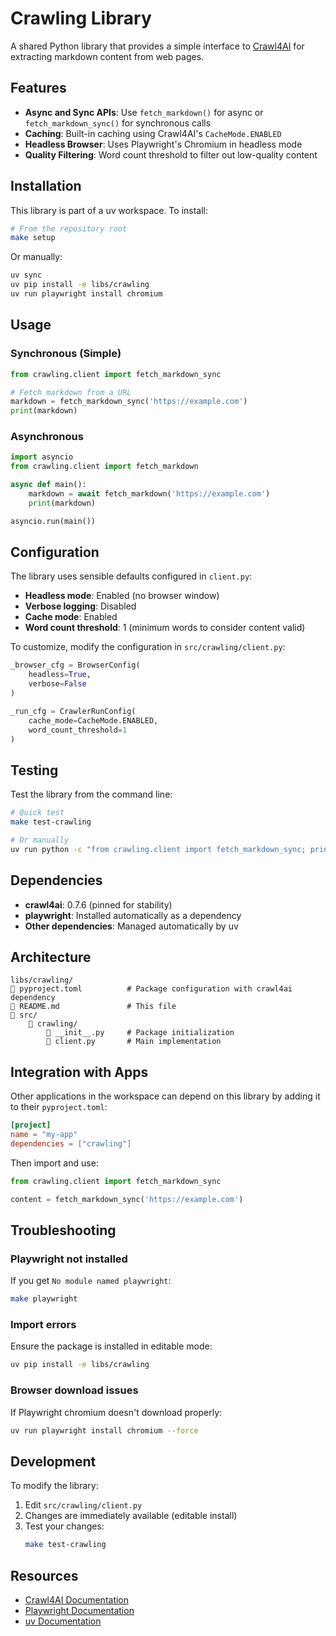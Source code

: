 # Crawling Library

A shared Python library that provides a simple interface to [Crawl4AI](https://github.com/unclecode/crawl4ai) for extracting markdown content from web pages.

## Features

- **Async and Sync APIs**: Use `fetch_markdown()` for async or `fetch_markdown_sync()` for synchronous calls
- **Caching**: Built-in caching using Crawl4AI's `CacheMode.ENABLED`
- **Headless Browser**: Uses Playwright's Chromium in headless mode
- **Quality Filtering**: Word count threshold to filter out low-quality content

## Installation

This library is part of a uv workspace. To install:

```bash
# From the repository root
make setup
```

Or manually:

```bash
uv sync
uv pip install -e libs/crawling
uv run playwright install chromium
```

## Usage

### Synchronous (Simple)

```python
from crawling.client import fetch_markdown_sync

# Fetch markdown from a URL
markdown = fetch_markdown_sync('https://example.com')
print(markdown)
```

### Asynchronous

```python
import asyncio
from crawling.client import fetch_markdown

async def main():
    markdown = await fetch_markdown('https://example.com')
    print(markdown)

asyncio.run(main())
```

## Configuration

The library uses sensible defaults configured in `client.py`:

- **Headless mode**: Enabled (no browser window)
- **Verbose logging**: Disabled
- **Cache mode**: Enabled
- **Word count threshold**: 1 (minimum words to consider content valid)

To customize, modify the configuration in `src/crawling/client.py`:

```python
_browser_cfg = BrowserConfig(
    headless=True,
    verbose=False
)

_run_cfg = CrawlerRunConfig(
    cache_mode=CacheMode.ENABLED,
    word_count_threshold=1
)
```

## Testing

Test the library from the command line:

```bash
# Quick test
make test-crawling

# Or manually
uv run python -c "from crawling.client import fetch_markdown_sync; print(fetch_markdown_sync('https://example.com'))"
```

## Dependencies

- **crawl4ai**: 0.7.6 (pinned for stability)
- **playwright**: Installed automatically as a dependency
- **Other dependencies**: Managed automatically by uv

## Architecture

```
libs/crawling/
   pyproject.toml          # Package configuration with crawl4ai dependency
   README.md               # This file
   src/
       crawling/
           __init__.py     # Package initialization
           client.py       # Main implementation
```

## Integration with Apps

Other applications in the workspace can depend on this library by adding it to their `pyproject.toml`:

```toml
[project]
name = "my-app"
dependencies = ["crawling"]
```

Then import and use:

```python
from crawling.client import fetch_markdown_sync

content = fetch_markdown_sync('https://example.com')
```

## Troubleshooting

### Playwright not installed

If you get `No module named playwright`:

```bash
make playwright
```

### Import errors

Ensure the package is installed in editable mode:

```bash
uv pip install -e libs/crawling
```

### Browser download issues

If Playwright chromium doesn't download properly:

```bash
uv run playwright install chromium --force
```

## Development

To modify the library:

1. Edit `src/crawling/client.py`
2. Changes are immediately available (editable install)
3. Test your changes:
   ```bash
   make test-crawling
   ```

## Resources

- [Crawl4AI Documentation](https://github.com/unclecode/crawl4ai)
- [Playwright Documentation](https://playwright.dev/python/)
- [uv Documentation](https://github.com/astral-sh/uv)
